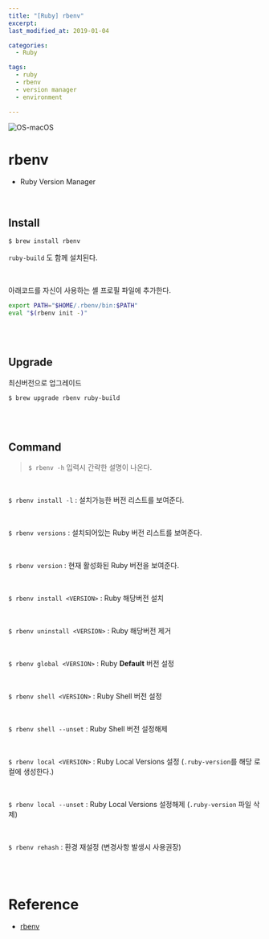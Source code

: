 ```yaml
---
title: "[Ruby] rbenv"
excerpt: 
last_modified_at: 2019-01-04

categories:
  - Ruby

tags:
  - ruby
  - rbenv
  - version manager
  - environment

---
```


![OS-macOS](https://img.shields.io/badge/OS-macOS-blue.svg)

# rbenv

- Ruby Version Manager

<br>

## Install

```bash
$ brew install rbenv
```

`ruby-build` 도 함께 설치된다.

<br>

아래코드를 자신이 사용하는 셸 프로필 파일에 추가한다.

```bash
export PATH="$HOME/.rbenv/bin:$PATH"
eval "$(rbenv init -)"
```

<br><br>

## Upgrade

최신버전으로 업그레이드

```bash
$ brew upgrade rbenv ruby-build
```

<br><br>

## Command

> `$ rbenv -h` 입력시 간략한 설명이 나온다.

<br>

`$ rbenv install -l` : 설치가능한 버전 리스트를 보여준다.

<br>

`$ rbenv versions` : 설치되어있는 Ruby 버전 리스트를 보여준다.

<br>

`$ rbenv version` : 현재 활성화된 Ruby 버전을 보여준다.

<br>

`$ rbenv install <VERSION>` : Ruby 해당버전 설치

<br>

`$ rbenv uninstall <VERSION>` : Ruby 해당버전 제거

<br>

`$ rbenv global <VERSION>` : Ruby **Default** 버전 설정

<br>

`$ rbenv shell <VERSION>` : Ruby Shell 버전 설정

<br>

`$ rbenv shell --unset` : Ruby Shell 버전 설정해제

<br>

`$ rbenv local <VERSION>` : Ruby Local Versions 설정 (`.ruby-version`를 해당 로컬에 생성한다.)

<br>

`$ rbenv local --unset` : Ruby Local Versions 설정해제 (`.ruby-version` 파일 삭제)

<br>

`$ rbenv rehash` : 환경 재설정 (변경사항 발생시 사용권장)

<br><br>

# Reference

- [rbenv](https://github.com/rbenv/rbenv)
